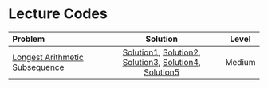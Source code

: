 # Lecture Codes

|  **Problem**  |  **Solution**  |  **Level**  |
|:--------------|:--------------:|:-----------:|
|  [Longest Arithmetic Subsequence](https://www.geeksforgeeks.org/problems/longest-arithmetic-progression1019/1)  |  [Solution1](https://github.com/kishanrajput23/Love-Babbar-CPP-DSA-Course/blob/main/Lectures/Lecture_122/Lecture_Codes/dice_throw_1.cpp), [Solution2](https://github.com/kishanrajput23/Love-Babbar-CPP-DSA-Course/blob/main/Lectures/Lecture_122/Lecture_Codes/dice_throw_2.cpp), [Solution3](https://github.com/kishanrajput23/Love-Babbar-CPP-DSA-Course/blob/main/Lectures/Lecture_122/Lecture_Codes/dice_throw_3.cpp), [Solution4](https://github.com/kishanrajput23/Love-Babbar-CPP-DSA-Course/blob/main/Lectures/Lecture_122/Lecture_Codes/dice_throw_4.cpp), [Solution5](https://github.com/kishanrajput23/Love-Babbar-CPP-DSA-Course/blob/main/Lectures/Lecture_122/Lecture_Codes/dice_throw_4.cpp)  |  Medium  |
